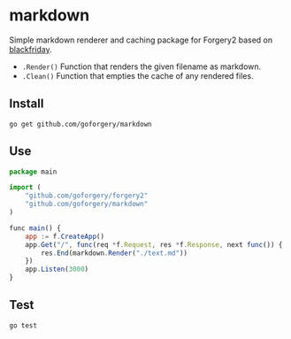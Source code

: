 # markdown

Simple markdown renderer and caching package for Forgery2 based on [blackfriday](http://github.com/russross/blackfriday).

* `.Render()` Function that renders the given filename as markdown.
* `.Clean()` Function that empties the cache of any rendered files.

## Install

	go get github.com/goforgery/markdown

## Use

```javascript
package main

import (
    "github.com/goforgery/forgery2"
    "github.com/goforgery/markdown"
)

func main() {
    app := f.CreateApp()
    app.Get("/", func(req *f.Request, res *f.Response, next func()) {
        res.End(markdown.Render("./text.md"))
    })
    app.Listen(3000)
}
```

## Test

    go test
